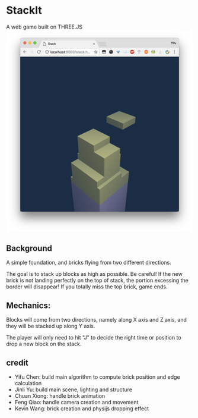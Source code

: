 # StackIt
A web game built on THREE.JS
![Game scene](image/scene.png)

## Background

A simple foundation, and bricks flying from two different directions.

The goal is to stack up blocks as high as possible.  Be careful! If the new brick is not landing perfectly on the top of stack, the portion excessing the border will disappear! If you totally miss the top brick, game ends.

## Mechanics:

Blocks will come from two directions, namely along X axis and Z axis, and they will be stacked up along Y axis.

The player will only need to hit "J" to decide the right time or position to drop a new block on the stack.

## credit
* Yifu Chen: build main algorithm to compute brick position and edge calculation
* Jinli Yu: build main scene, lighting and structure
* Chuan Xiong: handle brick animation
* Feng Qiao: handle camera creation and movement
* Kevin Wang: brick creation and physijs dropping effect
